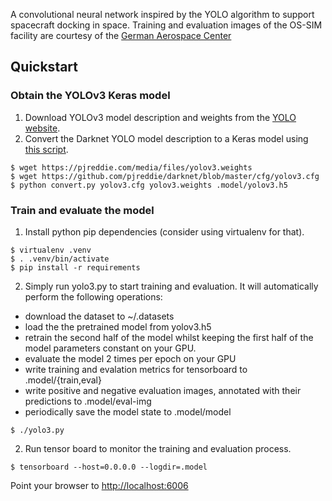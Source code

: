 A convolutional neural network inspired by the YOLO algorithm to support spacecraft docking in space.
Training and evaluation images of the OS-SIM facility are courtesy of the [German Aerospace Center](https://www.dlr.de/DE/Home/home_node.html)

## Quickstart

### Obtain the YOLOv3 Keras model
1. Download YOLOv3 model description and weights from the [YOLO website](http://pjreddie.com/darknet/yolo/).
2. Convert the Darknet YOLO model description to a Keras model using [this script](https://github.com/qqwweee/keras-yolo3/blob/master/convert.py).
```
$ wget https://pjreddie.com/media/files/yolov3.weights
$ wget https://github.com/pjreddie/darknet/blob/master/cfg/yolov3.cfg
$ python convert.py yolov3.cfg yolov3.weights .model/yolov3.h5
```

### Train and evaluate the model
1. Install python pip dependencies (consider using virtualenv for that).
```
$ virtualenv .venv
$ . .venv/bin/activate
$ pip install -r requirements
```
2. Simply run yolo3.py to start training and evaluation. It will automatically perform the following operations:
* download the dataset to ~/.datasets
* load the the pretrained model from yolov3.h5
* retrain the second half of the model whilst keeping the first half of the model parameters constant on your GPU.
* evaluate the model 2 times per epoch on your GPU
* write training and evalation metrics for tensorboard to .model/{train,eval} 
* write positive and negative evaluation images, annotated with their predictions to .model/eval-img
* periodically save the model state to .model/model

```
$ ./yolo3.py
```

2. Run tensor board to monitor the training and evaluation process.
```
$ tensorboard --host=0.0.0.0 --logdir=.model
```
Point your browser to [http://localhost:6006](http://localhost:6006)
